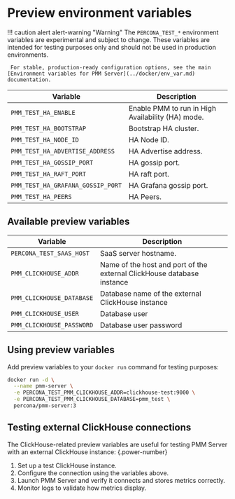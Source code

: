 # Preview environment variables

!!! caution alert alert-warning "Warning"
     The `PERCONA_TEST_*` environment variables are experimental and subject to change. These variables are intended for testing purposes only and should not be used in production environments.

     For stable, production-ready configuration options, see the main [Environment variables for PMM Server](../docker/env_var.md) documentation.
| Variable                               | Description
| -------------------------------------- | --------------------------------------------------------------------------------------------------------
| `PMM_TEST_HA_ENABLE`                  | Enable PMM to run in High Availability (HA) mode.
| `PMM_TEST_HA_BOOTSTRAP`                | Bootstrap HA cluster.
| `PMM_TEST_HA_NODE_ID`                  | HA Node ID.
| `PMM_TEST_HA_ADVERTISE_ADDRESS`        | HA Advertise address.
| `PMM_TEST_HA_GOSSIP_PORT`              | HA gossip port.
| `PMM_TEST_HA_RAFT_PORT`                | HA raft port.
| `PMM_TEST_HA_GRAFANA_GOSSIP_PORT`      | HA Grafana gossip port.
| `PMM_TEST_HA_PEERS`                    | HA Peers.

## Available preview variables

| Variable                                                      | Description
| ------------------------------------------------------------- | --------------------------------------------------------------------------
| `PERCONA_TEST_SAAS_HOST`                                      | SaaS server hostname.
| `PMM_CLICKHOUSE_ADDR`                                         | Name of the host and port of the external ClickHouse database instance
| `PMM_CLICKHOUSE_DATABASE`                                     | Database name of the external ClickHouse instance
| `​​PMM_CLICKHOUSE_USER`                                         | Database user
| `PMM_CLICKHOUSE_PASSWORD`                                     | Database user password


## Using preview variables

Add preview variables to your `docker run` command for testing purposes:

```sh 
docker run -d \
  --name pmm-server \
  -e PERCONA_TEST_PMM_CLICKHOUSE_ADDR=clickhouse-test:9000 \
  -e PERCONA_TEST_PMM_CLICKHOUSE_DATABASE=pmm_test \
  percona/pmm-server:3
```

## Testing external ClickHouse connections
The ClickHouse-related preview variables are useful for testing PMM Server with an external ClickHouse instance:
{.power-number}
    
1. Set up a test ClickHouse instance.
2. Configure the connection using the variables above.
3. Launch PMM Server and verify it connects and stores metrics correctly.
4. Monitor logs to validate how metrics display.

